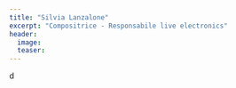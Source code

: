 ```yaml
---
title: "Silvia Lanzalone"
excerpt: "Compositrice - Responsabile live electronics"
header:
  image:
  teaser:
---
```

d